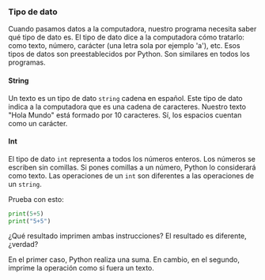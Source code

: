 



### Tipo de dato  
Cuando pasamos datos a la computadora, nuestro programa necesita saber qué tipo de dato es. El tipo de dato dice a la computadora cómo tratarlo: como texto, número, carácter (una letra sola por ejemplo 'a'), etc. Esos tipos de datos son preestablecidos por Python. Son similares en todos los programas.  

#### String  
Un texto es un tipo de dato `string` cadena en español. Este tipo de dato indica a la computadora que es una cadena de caracteres. Nuestro texto "Hola Mundo" está formado por 10 caracteres. Sí, los espacios cuentan como un carácter.  

#### Int  
El tipo de dato `int` representa a todos los números enteros. Los números se escriben sin comillas. Si pones comillas a un número, Python lo considerará como texto. Las operaciones de un `int` son diferentes a las operaciones de un `string`.  

Prueba con esto:  

```python
print(5+5)
print("5+5")
```

¿Qué resultado imprimen ambas instrucciones? El resultado es diferente, ¿verdad?  

En el primer caso, Python realiza una suma. En cambio, en el segundo, imprime la operación como si fuera un texto.